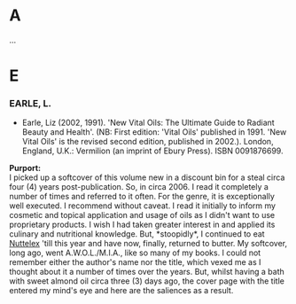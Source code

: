 # A #

...

# E #

### EARLE, L. ###

* Earle, Liz (2002, 1991). 'New Vital Oils: The Ultimate Guide to Radiant Beauty and Health'. (NB: First edition: 'Vital Oils' published in 1991. 'New Vital Oils' is the revised second edition, published in 2002.). London, England, U.K.: Vermilion (an imprint of Ebury Press). ISBN 0091876699.

**Purport:**<br>
I picked up a softcover of this volume new in a discount bin for a steal circa four (4) years post-publication. So, in circa 2006. I read it completely a number of times and referred to it often. For the genre, it is exceptionally well executed. I recommend without caveat. I read it initially to inform my cosmetic and topical application and usage of oils as I didn't want to use proprietary products. I wish I had taken greater interest in and applied its culinary and nutritional knowledge. But, \*stoopidly*, I continued to eat [Nuttelex](https://en.wikipedia.org/w/index.php?title=Nuttelex&oldid=1306567531) 'till this year and have now, finally, returned to butter. My softcover, long ago, went A.W.O.L./M.I.A., like so many of my books. I could not remember either the author's name nor the title, which vexed me as I thought about it a number of times over the years. But, whilst having a bath with sweet almond oil circa three (3) days ago, the cover page with the title entered my mind's eye and here are the saliences as a result.




